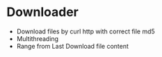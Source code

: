 # Downloader
+ Download files by curl http with correct file md5
+ Multithreading
+ Range from Last Download file content
